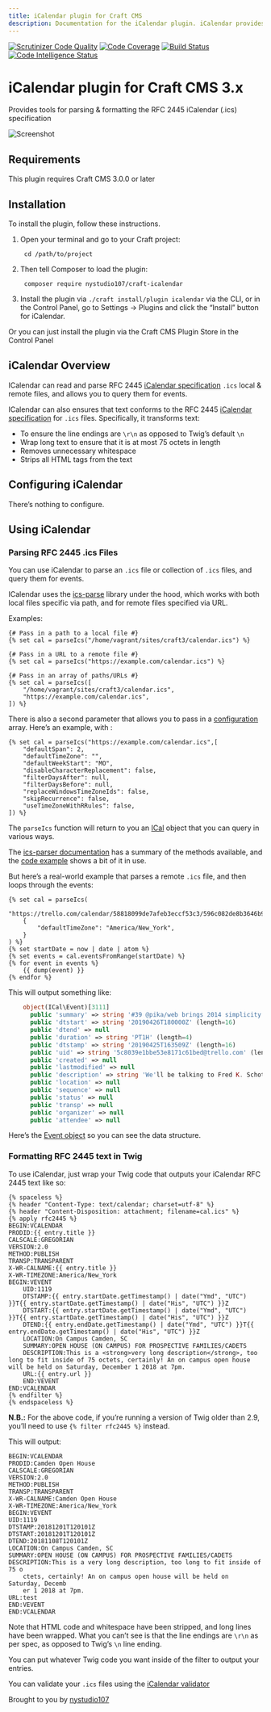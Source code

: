 ```yaml
---
title: iCalendar plugin for Craft CMS
description: Documentation for the iCalendar plugin. iCalendar provides tools for parsing & formatting the RFC 2445 iCalendar (.ics) specification
---
```

[![Scrutinizer Code Quality](https://scrutinizer-ci.com/g/nystudio107/craft-icalendar/badges/quality-score.png?b=v1)](https://scrutinizer-ci.com/g/nystudio107/craft-icalendar/?branch=v1) [![Code Coverage](https://scrutinizer-ci.com/g/nystudio107/craft-icalendar/badges/coverage.png?b=v1)](https://scrutinizer-ci.com/g/nystudio107/craft-icalendar/?branch=v1) [![Build Status](https://scrutinizer-ci.com/g/nystudio107/craft-icalendar/badges/build.png?b=v1)](https://scrutinizer-ci.com/g/nystudio107/craft-icalendar/build-status/v1) [![Code Intelligence Status](https://scrutinizer-ci.com/g/nystudio107/craft-icalendar/badges/code-intelligence.svg?b=v1)](https://scrutinizer-ci.com/code-intelligence)

# iCalendar plugin for Craft CMS 3.x

Provides tools for parsing & formatting the RFC 2445 iCalendar (.ics) specification

![Screenshot](./resources/img/plugin-logo.png)

## Requirements

This plugin requires Craft CMS 3.0.0 or later

## Installation

To install the plugin, follow these instructions.

1. Open your terminal and go to your Craft project:

        cd /path/to/project

2. Then tell Composer to load the plugin:

        composer require nystudio107/craft-icalendar

3. Install the plugin via `./craft install/plugin icalendar` via the CLI, or in the Control Panel, go to Settings → Plugins and click the “Install” button for iCalendar.

Or you can just install the plugin via the Craft CMS Plugin Store in the Control Panel

## iCalendar Overview

ICalendar can read and parse RFC 2445 [iCalendar specification](https://icalendar.org/) `.ics` local & remote files, and allows you to query them for events.

ICalendar can also ensures that text conforms to the RFC 2445 [iCalendar specification](https://icalendar.org/) for `.ics` files. Specifically, it transforms text:

* To ensure the line endings are `\r\n` as opposed to Twig’s default `\n`
* Wrap long text to ensure that it is at most 75 octets in length
* Removes unnecessary whitespace
* Strips all HTML tags from the text

## Configuring iCalendar

There’s nothing to configure.

## Using iCalendar

### Parsing RFC 2445 .ics Files

You can use iCalendar to parse an `.ics` file or collection of `.ics` files, and query them for events.

ICalendar uses the [ics-parse](https://github.com/u01jmg3/ics-parser) library under the hood, which works with both local files specific via path, and for remote files specified via URL.

Examples:
```twig
{# Pass in a path to a local file #}
{% set cal = parseIcs("/home/vagrant/sites/craft3/calendar.ics") %}

{# Pass in a URL to a remote file #}
{% set cal = parseIcs("https://example.com/calendar.ics") %}

{# Pass in an array of paths/URLs #}
{% set cal = parseIcs([
    "/home/vagrant/sites/craft3/calendar.ics",
    "https://example.com/calendar.ics",
]) %}
```

There is also a second parameter that allows you to pass in a [configuration](https://github.com/u01jmg3/ics-parser/blob/master/src/ICal/ICal.php#L248) array. Here’s an example, with :
```twig
{% set cal = parseIcs("https://example.com/calendar.ics",[
    "defaultSpan": 2,
    "defaultTimeZone": "",
    "defaultWeekStart": "MO",
    "disableCharacterReplacement": false,
    "filterDaysAfter": null,
    "filterDaysBefore": null,
    "replaceWindowsTimeZoneIds": false,
    "skipRecurrence": false,
    "useTimeZoneWithRRules": false,
]) %}

```
The `parseIcs` function will return to you an [ICal](https://github.com/u01jmg3/ics-parser/blob/master/src/ICal/ICal.php) object that you can query in various ways.

The [ics-parser documentation](https://github.com/u01jmg3/ics-parser#methods) has a summary of the methods available, and the [code example](https://github.com/u01jmg3/ics-parser/blob/master/examples/index.php) shows a bit of it in use.

But here’s a real-world example that parses a remote `.ics` file, and then loops through the events:

```twig
{% set cal = parseIcs(
    "https://trello.com/calendar/58818099de7afeb3eccf53c3/596c082de8b3646b91fe224c/a33556c5da5218fe3ed14f368b6b77bc.ics",
    {
        "defaultTimeZone": "America/New_York",
    }
) %}
{% set startDate = now | date | atom %}
{% set events = cal.eventsFromRange(startDate) %}
{% for event in events %}
    {{ dump(event) }}
{% endfor %}
```

This will output something like:
```php
    object(ICal\Event)[3111]
      public 'summary' => string '#39 @pika/web brings 2014 simplicity to 2019 JavaScript [To Do]' (length=63)
      public 'dtstart' => string '20190426T180000Z' (length=16)
      public 'dtend' => null
      public 'duration' => string 'PT1H' (length=4)
      public 'dtstamp' => string '20190425T163509Z' (length=16)
      public 'uid' => string '5c8039e1bbe53e8171c61bed@trello.com' (length=35)
      public 'created' => null
      public 'lastmodified' => null
      public 'description' => string 'We'll be talking to Fred K. Schott https://twitter.com/FredKSchott http://fredkschott.com/about/ about @pika/web that allows us to use modern web development without a massive build/bundle step!'
      public 'location' => null
      public 'sequence' => null
      public 'status' => null
      public 'transp' => null
      public 'organizer' => null
      public 'attendee' => null
```

Here’s the [Event object](https://github.com/u01jmg3/ics-parser/blob/master/src/ICal/Event.php) so you can see the data structure.

### Formatting RFC 2445 text in Twig

To use iCalendar, just wrap your Twig code that outputs your iCalendar RFC 2445 text like so:

```twig
{% spaceless %}
{% header "Content-Type: text/calendar; charset=utf-8" %}
{% header "Content-Disposition: attachment; filename=cal.ics" %}
{% apply rfc2445 %}
BEGIN:VCALENDAR
PRODID:{{ entry.title }}
CALSCALE:GREGORIAN
VERSION:2.0
METHOD:PUBLISH
TRANSP:TRANSPARENT
X-WR-CALNAME:{{ entry.title }}
X-WR-TIMEZONE:America/New_York
BEGIN:VEVENT
    UID:1119
    DTSTAMP:{{ entry.startDate.getTimestamp() | date("Ymd", "UTC") }}T{{ entry.startDate.getTimestamp() | date("His", "UTC") }}Z
    DTSTART:{{ entry.startDate.getTimestamp() | date("Ymd", "UTC") }}T{{ entry.startDate.getTimestamp() | date("His", "UTC") }}Z
    DTEND:{{ entry.endDate.getTimestamp() | date("Ymd", "UTC") }}T{{ entry.endDate.getTimestamp() | date("His", "UTC") }}Z
    LOCATION:On Campus Camden, SC
    SUMMARY:OPEN HOUSE (ON CAMPUS) FOR PROSPECTIVE FAMILIES/CADETS
    DESCRIPTION:This is a <strong>very long description</strong>, too long to fit inside of 75 octets, certainly! An on campus open house will be held on Saturday, December 1 2018 at 7pm.
    URL:{{ entry.url }}
    END:VEVENT
END:VCALENDAR
{% endfilter %}
{% endspaceless %}
```

**N.B.:** For the above code, if you’re running a version of Twig older than 2.9, you’ll need to use `{% filter rfc2445 %}` instead.

This will output:
```
BEGIN:VCALENDAR
PRODID:Camden Open House
CALSCALE:GREGORIAN
VERSION:2.0
METHOD:PUBLISH
TRANSP:TRANSPARENT
X-WR-CALNAME:Camden Open House
X-WR-TIMEZONE:America/New_York
BEGIN:VEVENT
UID:1119
DTSTAMP:20181201T120101Z
DTSTART:20181201T120101Z
DTEND:20181108T120101Z
LOCATION:On Campus Camden, SC
SUMMARY:OPEN HOUSE (ON CAMPUS) FOR PROSPECTIVE FAMILIES/CADETS
DESCRIPTION:This is a very long description, too long to fit inside of 75 o
	ctets, certainly! An on campus open house will be held on Saturday, Decemb
	er 1 2018 at 7pm.
URL:test
END:VEVENT
END:VCALENDAR
```

Note that HTML code and whitespace have been stripped, and long lines have been wrapped. What you can’t see is that the line endings are `\r\n` as per spec, as opposed to Twig’s `\n` line ending.

You can put whatever Twig code you want inside of the filter to output your entries.

You can validate your `.ics` files using the [iCalendar validator](https://icalendar.org/validator.html)

Brought to you by [nystudio107](https://nystudio107.com)
